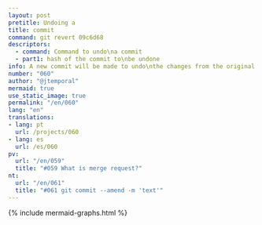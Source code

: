 ```yaml
---
layout: post
pretitle: Undoing a
title: commit
command: git revert 09c6d68
descriptors:
  - command: Command to undo\na commit
  - part1: hash of the commit to\nbe undone
info: A new commit will be made to undo\nthe changes from the original commit
number: "060"
author: "@jtemporal"
mermaid: true
use_static_image: true
permalink: "/en/060"
lang: "en"
translations:
- lang: pt
  url: /projects/060
- lang: es
  url: /es/060 
pv:
  url: "/en/059"
  title: "#059 What is merge request?"
nt:
  url: "/en/061"
  title: "#061 git commit --amend -m 'text'"
---
```


{% include mermaid-graphs.html %}
